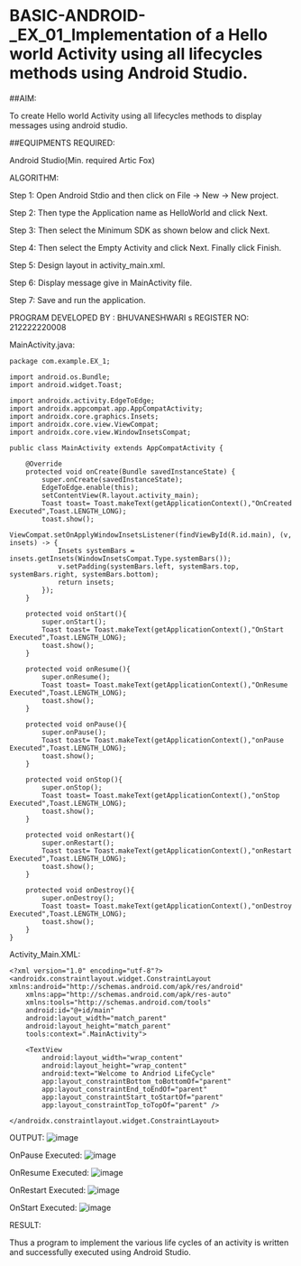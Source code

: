# BASIC-ANDROID-_EX_01_Implementation of a Hello world Activity using all lifecycles methods using Android Studio.

##AIM:

To create Hello world Activity using all lifecycles methods to display messages using android studio.

##EQUIPMENTS REQUIRED:

Android Studio(Min. required Artic Fox)

ALGORITHM:

Step 1: Open Android Stdio and then click on File -> New -> New project.

Step 2: Then type the Application name as HelloWorld and click Next.

Step 3: Then select the Minimum SDK as shown below and click Next.

Step 4: Then select the Empty Activity and click Next. Finally click Finish.

Step 5: Design layout in activity_main.xml.

Step 6: Display message give in MainActivity file.

Step 7: Save and run the application.

PROGRAM
DEVELOPED BY : BHUVANESHWARI s
REGISTER NO: 212222220008

MainActivity.java:
```
package com.example.EX_1;

import android.os.Bundle;
import android.widget.Toast;

import androidx.activity.EdgeToEdge;
import androidx.appcompat.app.AppCompatActivity;
import androidx.core.graphics.Insets;
import androidx.core.view.ViewCompat;
import androidx.core.view.WindowInsetsCompat;

public class MainActivity extends AppCompatActivity {

    @Override
    protected void onCreate(Bundle savedInstanceState) {
        super.onCreate(savedInstanceState);
        EdgeToEdge.enable(this);
        setContentView(R.layout.activity_main);
        Toast toast= Toast.makeText(getApplicationContext(),"OnCreated Executed",Toast.LENGTH_LONG);
        toast.show();
        ViewCompat.setOnApplyWindowInsetsListener(findViewById(R.id.main), (v, insets) -> {
            Insets systemBars = insets.getInsets(WindowInsetsCompat.Type.systemBars());
            v.setPadding(systemBars.left, systemBars.top, systemBars.right, systemBars.bottom);
            return insets;
        });
    }

    protected void onStart(){
        super.onStart();
        Toast toast= Toast.makeText(getApplicationContext(),"OnStart Executed",Toast.LENGTH_LONG);
        toast.show();
    }

    protected void onResume(){
        super.onResume();
        Toast toast= Toast.makeText(getApplicationContext(),"OnResume Executed",Toast.LENGTH_LONG);
        toast.show();
    }

    protected void onPause(){
        super.onPause();
        Toast toast= Toast.makeText(getApplicationContext(),"onPause Executed",Toast.LENGTH_LONG);
        toast.show();
    }

    protected void onStop(){
        super.onStop();
        Toast toast= Toast.makeText(getApplicationContext(),"onStop Executed",Toast.LENGTH_LONG);
        toast.show();
    }

    protected void onRestart(){
        super.onRestart();
        Toast toast= Toast.makeText(getApplicationContext(),"onRestart Executed",Toast.LENGTH_LONG);
        toast.show();
    }

    protected void onDestroy(){
        super.onDestroy();
        Toast toast= Toast.makeText(getApplicationContext(),"onDestroy Executed",Toast.LENGTH_LONG);
        toast.show();
    }
}
```

Activity_Main.XML:
```
<?xml version="1.0" encoding="utf-8"?>
<androidx.constraintlayout.widget.ConstraintLayout xmlns:android="http://schemas.android.com/apk/res/android"
    xmlns:app="http://schemas.android.com/apk/res-auto"
    xmlns:tools="http://schemas.android.com/tools"
    android:id="@+id/main"
    android:layout_width="match_parent"
    android:layout_height="match_parent"
    tools:context=".MainActivity">

    <TextView
        android:layout_width="wrap_content"
        android:layout_height="wrap_content"
        android:text="Welcome to Andriod LifeCycle"
        app:layout_constraintBottom_toBottomOf="parent"
        app:layout_constraintEnd_toEndOf="parent"
        app:layout_constraintStart_toStartOf="parent"
        app:layout_constraintTop_toTopOf="parent" />

</androidx.constraintlayout.widget.ConstraintLayout>

```

OUTPUT:
![image](https://github.com/user-attachments/assets/05ad2d71-4ff1-42d9-8e3a-a4fb032f7fa3)

OnPause Executed:
![image](https://github.com/user-attachments/assets/9626bc43-a2c1-4aea-a02b-1006e7503732)


OnResume Executed:
![image](https://github.com/user-attachments/assets/b03d3007-d20f-46be-b985-44e4b1fa41d0)


OnRestart Executed:
![image](https://github.com/user-attachments/assets/39752a14-b6d6-4ccc-9d0d-31b54d8e9d5d)


OnStart Executed:
![image](https://github.com/user-attachments/assets/630ff3df-e40c-4a16-a554-a4af1aa5ea16)


RESULT:

Thus a program to implement the various life cycles of an activity is written and successfully executed using Android Studio.


























